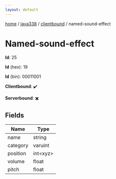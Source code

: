 ```yaml
---
layout: default
---
```


[home](/)  /  [java338](/protocol/java338)  /  [clientbound](/protocol/java338/clientbound)  /  named-sound-effect

# Named-sound-effect

**Id**: 25

**Id** (hex): 19

**Id** (bin): 00011001

**Clientbound**: ✔️

**Serverbound**: ✖️

## Fields

Name | Type
---|---
name | string
category | varuint
position | int&lt;xyz&gt;
volume | float
pitch | float

